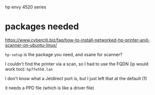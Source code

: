 hp envy 4520 series



# packages needed
https://www.cyberciti.biz/faq/how-to-install-networked-hp-printer-and-scanner-on-ubuntu-linux/

`hp-setup` is the package you need, and xsane for scanner?

I couldn't find the printer via a scan, so I had to use the FQDN (ip would work too): `hp7fe558.lan`

I don't know what a Jetdirect port is, but I just left that at the default (1)

it needs a PPD file (which is like a driver file)